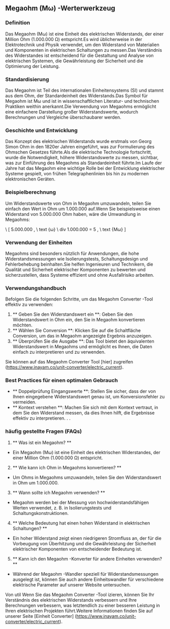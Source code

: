 ## Megaohm (Mω) -Werterwerkzeug

### Definition
Das Megaohm (Mω) ist eine Einheit des elektrischen Widerstands, der einer Million Ohm (1.000.000 Ω) entspricht.Es wird üblicherweise in der Elektrotechnik und Physik verwendet, um den Widerstand von Materialien und Komponenten in elektrischen Schaltungen zu messen.Das Verständnis des Widerstandes ist entscheidend für die Gestaltung und Analyse von elektrischen Systemen, die Gewährleistung der Sicherheit und die Optimierung der Leistung.

### Standardisierung
Das Megaohm ist Teil des internationalen Einheitensystems (SI) und stammt aus dem Ohm, der Standardeinheit des Widerstands.Das Symbol für Megaohm ist Mω und ist in wissenschaftlichen Literatur- und technischen Praktiken weithin anerkannt.Die Verwendung von Megaohms ermöglicht eine einfachere Darstellung großer Widerstandswerte, wodurch Berechnungen und Vergleiche überschaubarer werden.

### Geschichte und Entwicklung
Das Konzept des elektrischen Widerstands wurde erstmals von Georg Simon Ohm in den 1820er Jahren eingeführt, was zur Formulierung des Ohmschen Gesetzes führte.Als die elektrische Technologie fortschritt, wurde die Notwendigkeit, höhere Widerstandswerte zu messen, sichtbar, was zur Einführung des Megaohms als Standardeinheit führte.Im Laufe der Jahre hat das Megaohm eine wichtige Rolle bei der Entwicklung elektrischer Systeme gespielt, von frühen Telegraphenlinien bis hin zu modernen elektronischen Geräten.

### Beispielberechnung
Um Widerstandswerte von Ohm in Megaohm umzuwandeln, teilen Sie einfach den Wert in Ohm um 1.000.000 auf.Wenn Sie beispielsweise einen Widerstand von 5.000.000 Ohm haben, wäre die Umwandlung in Megaohms:

\ [
5.000.000 \, \ text {ω} \ div 1.000.000 = 5 \, \ text {Mω}
\]

### Verwendung der Einheiten
Megaohms sind besonders nützlich für Anwendungen, die hohe Widerstandsmessungen wie Isolierungstests, Schaltungsdesign und Fehlerbehebung beinhalten.Sie helfen Ingenieuren und Technikern, die Qualität und Sicherheit elektrischer Komponenten zu bewerten und sicherzustellen, dass Systeme effizient und ohne Ausfallrisiko arbeiten.

### Verwendungshandbuch
Befolgen Sie die folgenden Schritte, um das Megaohm Converter -Tool effektiv zu verwenden:

1. ** Geben Sie den Widerstandswert ein **: Geben Sie den Widerstandswert in Ohm ein, den Sie in Megaohm konvertieren möchten.
2. ** Wählen Sie Conversion **: Klicken Sie auf die Schaltfläche Conversion, um das in Megaohm angezeigte Ergebnis anzuzeigen.
3. ** Überprüfen Sie die Ausgabe **: Das Tool bietet den äquivalenten Widerstandswert in Megaohms und ermöglicht es Ihnen, die Daten einfach zu interpretieren und zu verwenden.

Sie können auf das Megaohm Converter Tool [hier] zugreifen (https://www.inayam.co/unit-converter/electric_current).

### Best Practices für einen optimalen Gebrauch
- ** Doppelprüfung Eingangswerte **: Stellen Sie sicher, dass der von Ihnen eingegebene Widerstandswert genau ist, um Konversionsfehler zu vermeiden.
- ** Kontext verstehen **: Machen Sie sich mit dem Kontext vertraut, in dem Sie den Widerstand messen, da dies Ihnen hilft, die Ergebnisse effektiv zu interpretieren.
.
.

### häufig gestellte Fragen (FAQs)

1. ** Was ist ein Megaohm? **
- Ein Megaohm (Mω) ist eine Einheit des elektrischen Widerstandes, der einer Million Ohm (1.000.000 Ω) entspricht.

2. ** Wie kann ich Ohm in Megaohms konvertieren? **
- Um Ohms in Megaohms umzuwandeln, teilen Sie den Widerstandswert in Ohm um 1.000.000.

3. ** Wann sollte ich Megaohm verwenden? **
- Megaohm werden bei der Messung von hochwiderstandsfähigen Werten verwendet, z. B. in Isolierungstests und Schaltungskonstruktionen.

4. ** Welche Bedeutung hat einen hohen Widerstand in elektrischen Schaltungen? **
- Ein hoher Widerstand zeigt einen niedrigeren Stromfluss an, der für die Vorbeugung von Überhitzung und die Gewährleistung der Sicherheit elektrischer Komponenten von entscheidender Bedeutung ist.

5. ** Kann ich den Megaohm -Konverter für andere Einheiten verwenden? **
- Während der Megaohm -Wandler speziell für Widerstandsmessungen ausgelegt ist, können Sie auch andere Einheitswandler für verschiedene elektrische Parameter auf unserer Website untersuchen.

Von util Wenn Sie das Megaohm Converter -Tool izieren, können Sie Ihr Verständnis des elektrischen Widerstands verbessern und Ihre Berechnungen verbessern, was letztendlich zu einer besseren Leistung in Ihren elektrischen Projekten führt.Weitere Informationen finden Sie auf unserer Seite [Einheit Converter] (https://www.inayam.co/unit-converter/electric_current).